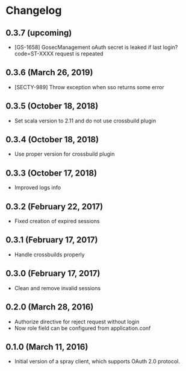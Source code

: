 # Changelog

## 0.3.7 (upcoming)

* [GS-1658] GosecManagement oAuth secret is leaked if last login?code=ST-XXXX request is repeated

## 0.3.6 (March 26, 2019)

* [SECTY-989] Throw exception when sso returns some error

## 0.3.5 (October 18, 2018)

* Set scala version to 2.11 and do not use crossbuild plugin

## 0.3.4 (October 18, 2018)

* Use proper version for crossbuild plugin
 
## 0.3.3 (October 17, 2018)

 * Improved logs info 

## 0.3.2 (February 22, 2017)

* Fixed creation of expired sessions

## 0.3.1 (February 17, 2017)

* Handle crossbuilds properly

## 0.3.0 (February 17, 2017)

* Clean and remove invalid sessions

## 0.2.0 (March 28, 2016)

* Authorize directive for reject request without login
* Now role field can be configured from application.conf

## 0.1.0 (March 11, 2016)

* Initial version of a spray client, which supports OAuth 2.0 protocol.
